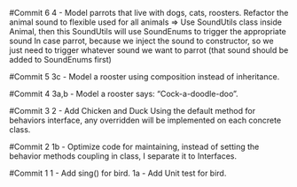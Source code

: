 #Commit 6
4 - Model parrots that live with dogs, cats, roosters.
Refactor the animal sound to flexible used for all animals
=> Use SoundUtils class inside Animal, then this SoundUtils will use SoundEnums to trigger the appropriate sound
In case parrot, because we inject the sound to constructor, so we just need to trigger whatever sound we want to parrot (that sound should be added to SoundEnums first)

#Commit 5
3c - Model a rooster using composition instead of inheritance.

#Commit 4
3a,b -  Model a rooster says: “Cock-a-doodle-doo”.

#Commit 3
2 - Add Chicken and Duck
Using the default method for behaviors interface, any overridden will be implemented on each concrete class.

#Commit 2
1b - Optimize code for maintaining, instead of setting the behavior methods coupling in class, I separate it to Interfaces.

#Commit 1
1 - Add sing() for bird.
1a - Add Unit test for bird.